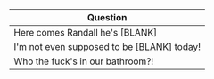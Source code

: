 Question |
--- |
Here comes Randall he's [BLANK] |
I'm not even supposed to be [BLANK] today! |
Who the fuck's in our bathroom?! |
